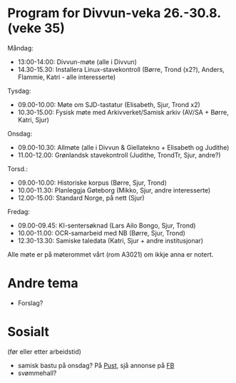 # Program for Divvun-veka 26.-30.8. (veke 35)

Måndag:
- 13:00-14:00: Divvun-møte (alle i Divvun)
- 14.30-15.30: Installera Linux-stavekontroll (Børre, Trond (x2?), Anders, Flammie, Katri - alle interesserte)

Tysdag:
- 09.00-10.00: Møte om SJD-tastatur (Elisabeth, Sjur, Trond x2)
- 10.30-15.00: Fysisk møte med Arkivverket/Samisk arkiv (AV/SA + Børre, Katri, Sjur)

Onsdag:
- 09.00-10.30: Allmøte (alle i Divvun & Giellatekno + Elisabeth og Judithe)
- 11.00-12.00: Grønlandsk stavekontroll (Judithe, TrondTr, Sjur, andre?)

Torsd.:
- 09.00-10.00: Historiske korpus (Børre, Sjur, Trond)
- 10.00-11.30: Planleggja Gøteborg (Mikko, Sjur, andre interesserte)
- 12.00-15.00: Standard Norge, på nett (Sjur)

Fredag:
- 09.00-09.45: KI-sentersøknad (Lars Ailo Bongo, Sjur, Trond)
- 10.00-11.00: OCR-samarbeid med NB (Børre, Sjur, Trond)
- 12.30-13.30: Samiske taledata (Katri, Sjur + andre institusjonar)

Alle møte er på møterommet vårt (rom A3021) om ikkje anna er notert.

# Andre tema

- Forslag?

# Sosialt

(før eller etter arbeidstid)

- samisk bastu på onsdag? På [Pust](https://www.pust.io), sjå annonse på [FB](https://www.facebook.com/events/2114312962286628/2114959138888677/?acontext=%7B%22event_action_history%22%3A[]%7D)
- svømmehall?

